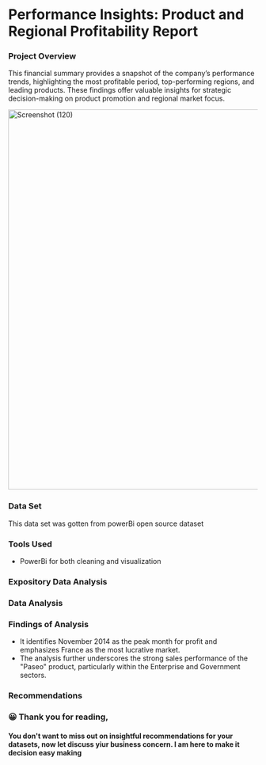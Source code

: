# Performance Insights: Product and Regional Profitability Report

### Project Overview 

This financial summary provides a snapshot of the company’s performance trends, highlighting the most profitable period, top-performing regions, and leading products. These findings offer valuable insights for strategic decision-making on product promotion and regional market focus.


<img width="1366" height="768" alt="Screenshot (120)" src="https://github.com/user-attachments/assets/b479f06c-208d-4f42-93c4-6901dcfdfc3c" />


### Data Set
This data set was gotten from powerBi open source dataset

### Tools Used

- PowerBi for both cleaning and visualization


### Expository Data Analysis 


### Data Analysis


### Findings of Analysis 

- It identifies November 2014 as the peak month for profit and emphasizes France as the most lucrative market.
- The analysis further underscores the strong sales performance of the "Paseo" product, particularly within the Enterprise and Government sectors. 


### Recommendations 



### 😀  Thank you for reading, 

#### You don't want to miss out on insightful recommendations for your datasets, now let discuss yiur business concern. I am here to make it decision easy making 



